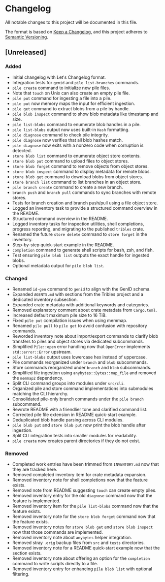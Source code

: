 # Changelog

All notable changes to this project will be documented in this file.

The format is based on [Keep a Changelog](https://keepachangelog.com/en/1.0.0/), and this project adheres to [Semantic Versioning](https://semver.org/spec/v2.0.0.html).

## [Unreleased]
### Added
- Initial changelog with Let's Changelog format.
- Integration tests for `genid` and `pile list-branches` commands.
- `pile create` command to initialize new pile files.
- Note that `touch` on Unix can also create an empty pile file.
- `pile put` command for ingesting a file into a pile.
- `pile put` now memory maps the input for efficient ingestion.
- `pile get` command to extract blobs from a pile by handle.
- `pile blob inspect` command to show blob metadata like timestamp and size.
- `pile list-blobs` command to enumerate blob handles in a pile.
- `pile list-blobs` output now uses built-in `Hash` formatting.
- `pile diagnose` command to check pile integrity.
- `pile diagnose` now verifies that all blob hashes match.
- `pile diagnose` now exits with a nonzero code when corruption is detected.
- `store blob list` command to enumerate object store contents.
- `store blob put` command to upload files to object stores.
- `store blob forget` command to remove objects from object stores.
- `store blob inspect` command to display metadata for remote blobs.
- `store blob get` command to download blobs from object stores.
- `store branch list` command to list branches in an object store.
- `pile branch create` command to create a new branch.
- `branch push` and `branch pull` commands to sync branches with remote stores.
- Tests for branch creation and branch push/pull using a file object store.
- Logged an inventory task to provide a structured command overview in the README.
- Structured command overview in the README.
- Logged inventory tasks for inspection utilities, shell completions, progress reporting, and migrating to the published `tribles` crate.
- Renamed the future `store delete` command to `store forget` in the inventory.
- Step-by-step quick-start example in the README.
- `completion` command to generate shell scripts for bash, zsh, and fish.
- Test ensuring `pile blob list` outputs the exact handle for ingested blobs.
- Optional metadata output for `pile blob list`.
### Changed
- Renamed `id-gen` command to `genid` to align with the GenID schema.
- Expanded `AGENTS.md` with sections from the Tribles project and a dedicated
  inventory subsection.
- Expanded crate metadata with additional keywords and categories.
- Removed explanatory comment about crate metadata from `Cargo.toml`.
- Increased default maximum pile size to 16 TiB.
- Fixed `pile put` compilation issues when using memmap.
- Renamed `pile pull` to `pile get` to avoid confusion with repository commands.
- Reworded inventory note about import/export commands to clarify blob
  transfers to piles and object stores via dedicated subcommands.
- Simplified `Pile::open` error handling now that `OpenError` implements
  `std::error::Error` upstream.
- `pile list-blobs` output uses lowercase hex instead of uppercase.
- Pile commands reorganized under `branch` and `blob` subcommands.
- Store commands reorganized under `branch` and `blob` subcommands.
- Simplified file ingestion using `anybytes::Bytes::map_file` and removed
  the `memmap2` dependency.
- Split CLI command groups into modules under `src/cli`.
- Organized pile and store command implementations into submodules matching the CLI hierarchy.
- Consolidated pile-only branch commands under the `pile branch` subcommand.
- Rewrote README with a friendlier tone and clarified command list.
- Corrected pile file extension in README quick-start example.
- Deduplicated blob handle parsing across CLI modules.
- `pile blob put` and `store blob put` now print the blob handle after
  ingestion.
- Split CLI integration tests into smaller modules for readability.
- `pile create` now creates parent directories if they do not exist.
### Removed
- Completed work entries have been trimmed from `INVENTORY.md` now that they are
  tracked here.
- Removed completed inventory item for crate metadata expansion.
- Removed inventory note for shell completions now that the feature exists.
- Removed note from README suggesting `touch` can create empty piles.
- Removed inventory entry for the old `diagnose` command now that the feature is
  implemented.
- Removed inventory item for the `pile list-blobs` command now that the feature
  exists.
- Removed inventory note for the `store blob forget` command now that the feature
  exists.
- Removed inventory notes for `store blob get` and `store blob inspect` now that those commands are implemented.
- Removed inventory note about `anybytes` helper integration.
- Removed stray `.orig` backup files from `src` and `tests` directories.
- Removed inventory note for a README quick-start example now that the section exists.
- Removed inventory note about offering an option for the `completion` command to write scripts directly to a file.
- Removed inventory entry for enhancing `pile blob list` with optional filtering.
